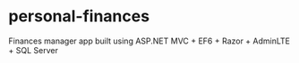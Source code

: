 # personal-finances
Finances manager app built using ASP.NET MVC + EF6 + Razor + AdminLTE + SQL Server
